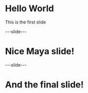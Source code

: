 # Hello World

This is the first slide

---slide---

# Nice Maya slide!

---slide---

# And the final slide!
